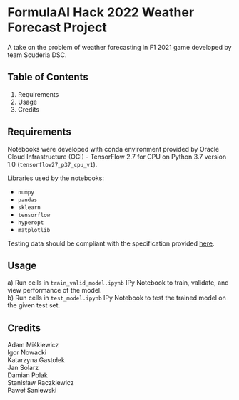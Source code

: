 # FormulaAI Hack 2022 Weather Forecast Project
A take on the problem of weather forecasting in F1 2021 game developed by team Scuderia DSC.



## Table of Contents
1. Requirements
2. Usage
3. Credits



## Requirements
Notebooks were developed with conda environment provided by Oracle Cloud Infrastructure (OCI) - TensorFlow 2.7 for CPU on Python 3.7 version 1.0 (`tensorflow27_p37_cpu_v1`).



Libraries used by the notebooks:
* `numpy`
* `pandas`
* `sklearn`
* `tensorflow`
* `hyperopt`
* `matplotlib`



Testing data should be compliant with the specification provided [here](https://github.com/oracle-devrel/formula-ai-2022-hackathon/blob/main/challenges/challenge1.md).



## Usage
a) Run cells in `train_valid_model.ipynb` IPy Notebook to train, validate, and view performance of the model.<br>
b) Run cells in `test_model.ipynb` IPy Notebook to test the trained model on the given test set.



## Credits
Adam Miśkiewicz<br>
Igor Nowacki<br>
Katarzyna Gastołek<br>
Jan Solarz<br>
Damian Polak<br>
Stanisław Raczkiewicz<br>
Paweł Saniewski

